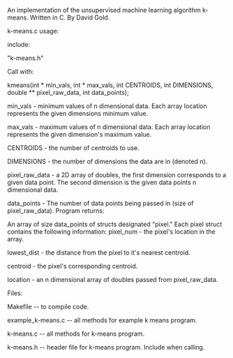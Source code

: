 An implementation of the unsupervised machine learning algorithm k-means.
Written in C.
By David Gold.

k-means.c usage:

include:

"k-means.h"

Call with:

  kmeans(int * min_vals, int * max_vals, int CENTROIDS, int DIMENSIONS, double ** pixel_raw_data, int data_points);

  min_vals - minimum values of n dimensional data. Each array location represents the
  given dimensions minimum value.
  
  max_vals - maximum values of n dimensional data. Each array location represents the
  given dimension's maximum value.
  
  CENTROIDS - the number of centroids to use.
  
  DIMENSIONS - the number of dimensions the data are in (denoted n).
  
  pixel_raw_data - a 2D array of doubles, the first dimension corresponds to a given data point. The second dimension is the given data points n dimensional data.
  
  data_points - The number of data points being passed in (size of pixel_raw_data).
Program returns:

  An array of size data_points of structs designated "pixel." Each pixel struct contains the following information:
  pixel_num - the pixel's location in the array.
  
  lowest_dist - the distance from the pixel to it's nearest centroid.
  
  centroid - the pixel's corresponding centroid.
  
  location - an n dimensional array of doubles passed from pixel_raw_data.

Files:

Makefile -- to compile code.

example_k-means.c -- all methods for example k means program.

k-means.c -- all methods for k-means program.

k-means.h -- header file for k-means program. Include when calling.
